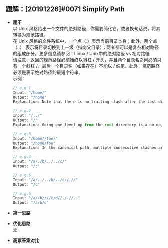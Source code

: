 ## 题解：[20191226]#0071 Simplify Path
- **题干**   
以 Unix 风格给出一个文件的绝对路径，你需要简化它。或者换句话说，将其转换为规范路径。   
在 Unix 风格的文件系统中，一个点（.）表示当前目录本身；此外，两个点 （..） 表示将目录切换到上一级（指向父目录）；两者都可以是复杂相对路径的组成部分。更多信息请参阅：Linux / Unix中的绝对路径 vs 相对路径   
请注意，返回的规范路径必须始终以斜杠 / 开头，并且两个目录名之间必须只有一个斜杠 /。最后一个目录名（如果存在）不能以 / 结尾。此外，规范路径必须是表示绝对路径的最短字符串。    
  示例：    
  ```JavaScript
  // e.g.1
  Input: "/home/"
  Output: "/home"
  Explanation: Note that there is no trailing slash after the last directory name.

  // e.g.2
  Input: "/../"
  Output: "/"
  Explanation: Going one level up from the root directory is a no-op, as the root level is the highest level you can go.

  // e.g.3
  Input: "/home//foo/"
  Output: "/home/foo"
  Explanation: In the canonical path, multiple consecutive slashes are replaced by a single one.

  // e.g.4
  Input: "/a/./b/../../c/"
  Output: "/c"

  // e.g.5
  Input: "/a/../../b/../c//.//"
  Output: "/c"

  // e.g.6
  Input: "/a//b////c/d//././/.."
  Output: "/a/b/c"
  ```

- **第一思路**   
 
- **优化思路**   
无  
- **高票答案对比**   
